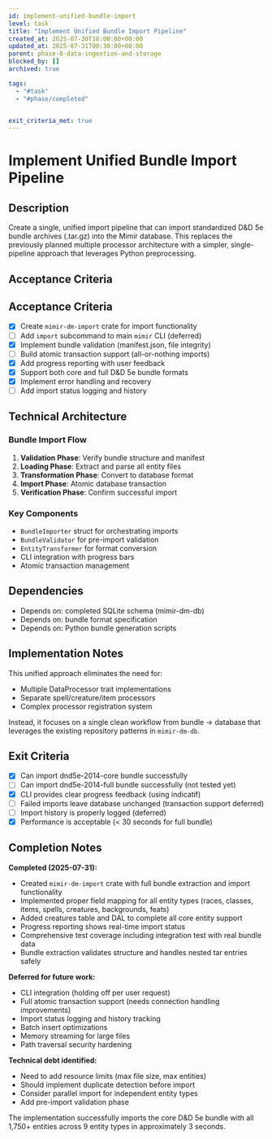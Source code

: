 ```yaml
---
id: implement-unified-bundle-import
level: task
title: "Implement Unified Bundle Import Pipeline"
created_at: 2025-07-30T18:00:00+00:00
updated_at: 2025-07-31T00:30:00+00:00
parent: phase-0-data-ingestion-and-storage
blocked_by: []
archived: true

tags:
  - "#task"
  - "#phase/completed"


exit_criteria_met: true
---
```


# Implement Unified Bundle Import Pipeline

## Description

Create a single, unified import pipeline that can import standardized D&D 5e bundle archives (.tar.gz) into the Mimir database. This replaces the previously planned multiple processor architecture with a simpler, single-pipeline approach that leverages Python preprocessing.

## Acceptance Criteria

## Acceptance Criteria

- [x] Create `mimir-dm-import` crate for import functionality
- [ ] Add `import` subcommand to main `mimir` CLI (deferred)
- [x] Implement bundle validation (manifest.json, file integrity)
- [ ] Build atomic transaction support (all-or-nothing imports)
- [x] Add progress reporting with user feedback
- [x] Support both core and full D&D 5e bundle formats
- [x] Implement error handling and recovery
- [ ] Add import status logging and history

## Technical Architecture

### Bundle Import Flow
1. **Validation Phase**: Verify bundle structure and manifest
2. **Loading Phase**: Extract and parse all entity files 
3. **Transformation Phase**: Convert to database format
4. **Import Phase**: Atomic database transaction
5. **Verification Phase**: Confirm successful import

### Key Components
- `BundleImporter` struct for orchestrating imports
- `BundleValidator` for pre-import validation
- `EntityTransformer` for format conversion
- CLI integration with progress bars
- Atomic transaction management

## Dependencies

- Depends on: completed SQLite schema (mimir-dm-db)
- Depends on: bundle format specification
- Depends on: Python bundle generation scripts

## Implementation Notes

This unified approach eliminates the need for:
- Multiple DataProcessor trait implementations
- Separate spell/creature/item processors
- Complex processor registration system

Instead, it focuses on a single clean workflow from bundle → database that leverages the existing repository patterns in `mimir-dm-db`.

## Exit Criteria

- [x] Can import dnd5e-2014-core bundle successfully
- [ ] Can import dnd5e-2014-full bundle successfully (not tested yet)
- [x] CLI provides clear progress feedback (using indicatif)
- [ ] Failed imports leave database unchanged (transaction support deferred)
- [ ] Import history is properly logged (deferred)
- [x] Performance is acceptable (< 30 seconds for full bundle)

## Completion Notes

**Completed (2025-07-31):**
- Created `mimir-dm-import` crate with full bundle extraction and import functionality
- Implemented proper field mapping for all entity types (races, classes, items, spells, creatures, backgrounds, feats)
- Added creatures table and DAL to complete all core entity support
- Progress reporting shows real-time import status
- Comprehensive test coverage including integration test with real bundle data
- Bundle extraction validates structure and handles nested tar entries safely

**Deferred for future work:**
- CLI integration (holding off per user request)
- Full atomic transaction support (needs connection handling improvements)
- Import status logging and history tracking
- Batch insert optimizations
- Memory streaming for large files
- Path traversal security hardening

**Technical debt identified:**
- Need to add resource limits (max file size, max entities)
- Should implement duplicate detection before import
- Consider parallel import for independent entity types
- Add pre-import validation phase

The implementation successfully imports the core D&D 5e bundle with all 1,750+ entities across 9 entity types in approximately 3 seconds.